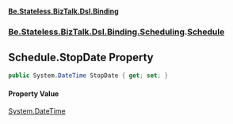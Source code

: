 #### [Be.Stateless.BizTalk.Dsl.Binding](README.md 'README')
### [Be.Stateless.BizTalk.Dsl.Binding.Scheduling](Be.Stateless.BizTalk.Dsl.Binding.Scheduling.md 'Be.Stateless.BizTalk.Dsl.Binding.Scheduling').[Schedule](Schedule.md 'Be.Stateless.BizTalk.Dsl.Binding.Scheduling.Schedule')

## Schedule.StopDate Property

```csharp
public System.DateTime StopDate { get; set; }
```

#### Property Value
[System.DateTime](https://docs.microsoft.com/en-us/dotnet/api/System.DateTime 'System.DateTime')